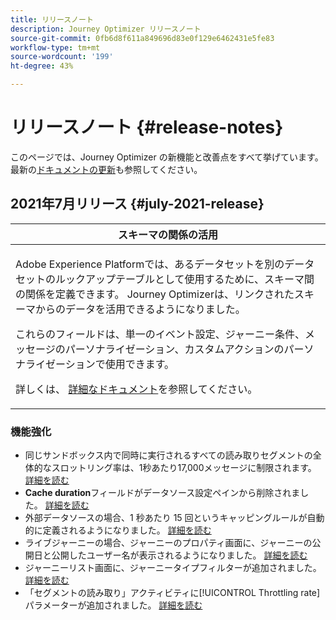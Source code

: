 ```yaml
---
title: リリースノート
description: Journey Optimizer リリースノート
source-git-commit: 0fb6d8f611a849696d83e0f129e6462431e5fe83
workflow-type: tm+mt
source-wordcount: '199'
ht-degree: 43%

---
```



# リリースノート {#release-notes}

このページでは、Journey Optimizer の新機能と改善点をすべて挙げています。
最新の[ドキュメントの更新](documentation-updates.md)も参照してください。

## 2021年7月リリース {#july-2021-release}

<table>
<thead>
<tr>
<th><strong>スキーマの関係の活用</strong><br/></th>
</tr>
</thead>
<tbody>
<tr>
<td>
<p>Adobe Experience Platformでは、あるデータセットを別のデータセットのルックアップテーブルとして使用するために、スキーマ間の関係を定義できます。 Journey Optimizerは、リンクされたスキーマからのデータを活用できるようになりました。</p>
<p>これらのフィールドは、単一のイベント設定、ジャーニー条件、メッセージのパーソナライゼーション、カスタムアクションのパーソナライゼーションで使用できます。
<p>詳しくは、 <a href="event/experience-event-schema.md#leverage_schema_relationships">詳細なドキュメント</a>を参照してください。</p>
</td>
</tr>
</tbody>
</table>

### 機能強化

* 同じサンドボックス内で同時に実行されるすべての読み取りセグメントの全体的なスロットリング率は、1秒あたり17,000メッセージに制限されます。 [詳細を読む](building-journeys/read-segment.md#configuring-segment-trigger-activity)
* **Cache duration**&#x200B;フィールドがデータソース設定ペインから削除されました。 [詳細を読む](datasource/about-data-sources.md)
* 外部データソースの場合、1 秒あたり 15 回というキャッピングルールが自動的に定義されるようになりました。 [詳細を読む](configuration/external-systems.md#capping)
* ライブジャーニーの場合、ジャーニーのプロパティ画面に、ジャーニーの公開日と公開したユーザー名が表示されるようになりました。 [詳細を読む](building-journeys/journey-gs.md#change-properties)
* ジャーニーリスト画面に、ジャーニータイプフィルターが追加されました。 [詳細を読む](user-interface.md#section_lgm_hpz_pgb)
* 「セグメントの読み取り」アクティビティに[!UICONTROL Throttling rate]パラメーターが追加されました。 [詳細を読む](building-journeys/read-segment.md#configuring-segment-trigger-activity)
